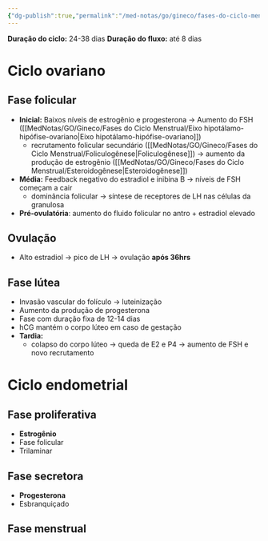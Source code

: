 ```yaml
---
{"dg-publish":true,"permalink":"/med-notas/go/gineco/fases-do-ciclo-menstrual/fases-do-ciclo-menstrual/","tags":["review"]}
---
```


**Duração do ciclo:** 24-38 dias
**Duração do fluxo:** até 8 dias

# Ciclo ovariano
## Fase folicular
- **Inicial:** Baixos níveis de estrogênio e progesterona -> Aumento do FSH ([[MedNotas/GO/Gineco/Fases do Ciclo Menstrual/Eixo hipotálamo-hipófise-ovariano\|Eixo hipotálamo-hipófise-ovariano]])
	- recrutamento folicular secundário ([[MedNotas/GO/Gineco/Fases do Ciclo Menstrual/Foliculogênese\|Foliculogênese]]) -> aumento da produção de estrogênio ([[MedNotas/GO/Gineco/Fases do Ciclo Menstrual/Esteroidogênese\|Esteroidogênese]])
- **Média:** Feedback negativo do estradiol e inibina B -> níveis de FSH começam a cair 
	- dominância folicular -> síntese de receptores de LH nas células da granulosa
- **Pré-ovulatória**: aumento do fluido folicular no antro + estradiol elevado
## Ovulação
- Alto estradiol -> pico de LH -> ovulação **após 36hrs**
## Fase lútea
- Invasão vascular do folículo -> luteinização
- Aumento da produção de progesterona
- Fase com duração fixa de 12-14 dias
- hCG mantém o corpo lúteo em caso de gestação
- **Tardia:**
	- colapso do corpo lúteo -> queda de E2 e P4 -> aumento de FSH e novo recrutamento

# Ciclo endometrial
## Fase proliferativa 
- **Estrogênio**
- Fase folicular
- Trilaminar
## Fase secretora
- **Progesterona**
- Esbranquiçado
## Fase menstrual
